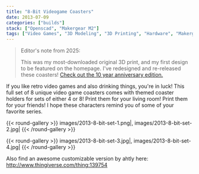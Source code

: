 ```yaml
---
title: "8-Bit Videogame Coasters"
date: 2013-07-09
categories: ["builds"]
stack: ["Openscad", "Makergear M2"]
tags: ["Video Games", "3D Modeling", "3D Printing", "Hardware", "Makergear M2"]
---
```


> Editor's note from 2025:
>
> This was my most-downloaded original 3D print, and my first design to be featured on the homepage.
> I've redesigned and re-released these coasters! [Check out the 10 year anniversary edition.](/8-bit-coasters-10-year)

If you like retro video games and also drinking things, you're in luck!
This full set of 8 unique video game coasters comes with themed coaster holders for sets of either 4 or 8! Print them for your living room! Print them for your friends!
I hope these characters remind you of some of your favorite series.

{{< round-gallery >}}
images/2013-8-bit-set-1.png|,
images/2013-8-bit-set-2.jpg|
{{< /round-gallery >}}

{{< round-gallery >}}
images/2013-8-bit-set-3.jpg|,
images/2013-8-bit-set-4.jpg|
{{< /round-gallery >}}

Also find an awesome customizable version by ahtly here:
http://www.thingiverse.com/thing:139754
